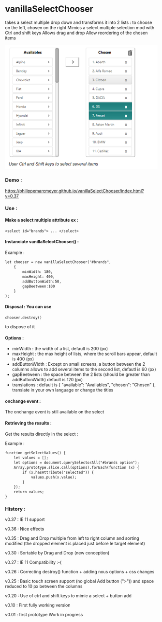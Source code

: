 # vanillaSelectChooser 
takes a select multiple drop down and transforms it into 2 lists : to choose on the left, chosen on the right
Mimics a select multiple selection mod with Ctrl and shift keys
Allows drag and drop
Allow reordering of the chosen items 

![screen shot](https://raw.githubusercontent.com/PhilippeMarcMeyer/vanillaSelectChooser/master/vanillaSelectChooser2.png)

### Demo :

https://philippemarcmeyer.github.io/vanillaSelectChooser/index.html?v=0.37

### Use :

#### Make a select multiple attribute ex : 

```
<select id="brands"> ... </select>
```

#### Instanciate vanillaSelectChooser() :

Example :

```
let chooser = new vanillaSelectChooser("#brands", 
    {
        minWidth: 180, 
        maxHeight: 400,
        addButtonWidth:50,
        gapBeetween:100
    }
);
```

#### Disposal : You can use 

```
chooser.destroy()
```

to dispose of it

#### Options :
- minWidth : the width of a list, default is 200 (px)
- maxHeight : the max height of lists, where the scroll bars appear, default is 400 (px)
- addButtonWidth : Except on small screens, a button between the 2 columns allows to add several items to the second list, defautl is 60 (px)
- gapBeetween : the space between the 2 lists (should be greater than addButtonWidth) default is 120 (px)
- translations : default is { "available": "Availables", "chosen": "Chosen" }, translate in your own language or change the titles

#### onchange event :
The onchange event is still available on the select

#### Retrieving the results :
Get the results directly in the select :

Example :

```
function getSelectValues() {
    let values = [];
    let options = document.querySelectorAll("#brands option");
    Array.prototype.slice.call(options).forEach(function (x) {
        if (x.hasAttribute("selected")) {
            values.push(x.value);
        }
    });
    return values;
}
```

### History :

v0.37 : IE 11 support

v0.36 : Nice effects

v0.35 : Drag and Drop multiple from left to right column and sorting modified (the dropped element is placed just before le target element)

v0.30 : Sortable by Drag and Drop (new conception)

v0.27 : IE 11 Compatibility :-(

v0.26 : Correcting destroy() function + adding nous options + css changes

v0.25 : Basic touch screen support (no global Add button (">")) and space reduced to 10 px between the columns

v0.20 : Use of ctrl and shift keys to mimic a select + button add

v0.10 : First fully working version

v0.01 : first prototype Work in progress

